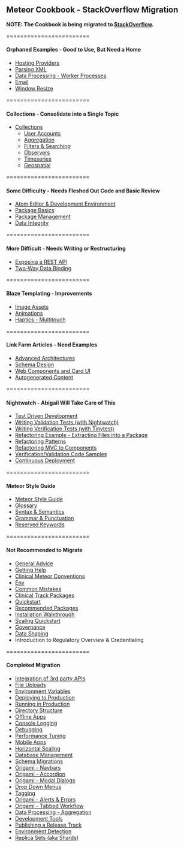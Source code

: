 ## Meteor Cookbook - StackOverflow Migration

**NOTE: The Cookbook is being migrated to [StackOverflow](http://stackoverflow.com/documentation/meteor/topics).**




========================
#### Orphaned Examples - Good to Use, But Need a Home

- [Hosting Providers](https://github.com/awatson1978/meteor-cookbook/blob/master/cookbook/hosting-providers.md) 
- [Parsing XML](https://github.com/awatson1978/meteor-cookbook/blob/master/cookbook/files.xml.md)   
- [Data Processing - Worker Processes](https://github.com/awatson1978/meteor-cookbook/blob/master/cookbook/worker.processes.md) 
- [Email](https://github.com/awatson1978/meteor-cookbook/blob/master/cookbook/email.md)  
- [Window Resize](https://github.com/awatson1978/meteor-cookbook/blob/master/cookbook/window.resize.md)  





========================
#### Collections - Consolidate into a Single Topic
- [Collections](https://github.com/awatson1978/meteor-cookbook/blob/master/cookbook/collections.md)  
  - [User Accounts](https://github.com/awatson1978/meteor-cookbook/blob/master/cookbook/accounts.md)  
  - [Aggregation](https://github.com/awatson1978/meteor-cookbook/blob/master/cookbook/aggregation.md)  
  - [Filters & Searching](https://github.com/awatson1978/meteor-cookbook/blob/master/cookbook/ddp.filters.md)  
  - [Observers](https://github.com/awatson1978/meteor-cookbook/blob/master/cookbook/observers.md)  
  - [Timeseries](https://github.com/awatson1978/meteor-cookbook/blob/master/cookbook/collection.timeseries.md)  
  - [Geospatial](https://github.com/awatson1978/meteor-cookbook/blob/master/cookbook/collection.geospatial.md)  

========================
#### Some Difficulty - Needs Fleshed Out Code and Basic Review

- [Atom Editor & Development Environment](https://github.com/awatson1978/meteor-api)  
- [Package Basics](https://github.com/awatson1978/meteor-cookbook/blob/master/cookbook/packages.md)  
- [Package Management](https://github.com/awatson1978/meteor-cookbook/blob/master/cookbook/package.management.md)
- [Data Integrity](https://github.com/awatson1978/meteor-cookbook/blob/master/cookbook/validation.md)  

======================== 
#### More Difficult - Needs Writing or Restructuring

- [Exposing a REST API](https://github.com/awatson1978/meteor-cookbook/blob/master/cookbook/rest.md)
- [Two-Way Data Binding](https://github.com/awatson1978/meteor-cookbook/blob/master/cookbook/data-binding.md)  

========================
#### Blaze Templating - Improvements
- [Image Assets](https://github.com/awatson1978/meteor-cookbook/blob/master/cookbook/image-assets.md)  
- [Animations](https://github.com/awatson1978/meteor-cookbook/blob/master/cookbook/animations.md)  
- [Haptics - Multitouch](https://github.com/awatson1978/meteor-cookbook/blob/master/cookbook/multitouch.md)  

========================
#### Link Farm Articles - Need Examples
- [Advanced Architectures](https://github.com/awatson1978/meteor-cookbook/blob/master/cookbook/advanced-architectures.md)   
- [Schema Design](https://github.com/awatson1978/meteor-cookbook/blob/master/cookbook/schema-design.md)  
- [Web Components and Card UI](https://github.com/awatson1978/meteor-cookbook/blob/master/cookbook/card-ui.md)  
- [Autogenerated Content](https://github.com/awatson1978/meteor-cookbook/blob/master/cookbook/content.md)  


========================
#### Nightwatch - Abigail Will Take Care of This

  - [Test Driven Development](https://github.com/awatson1978/meteor-cookbook/blob/master/cookbook/test-driven-development.md)  
  - [Writing Validation Tests (with Nightwatch)](https://github.com/awatson1978/meteor-cookbook/blob/master/cookbook/writing.acceptance.test.md)  
  - [Writing Verification Tests (with Tinytest)](https://github.com/awatson1978/meteor-cookbook/blob/master/cookbook/writing.unit.tests.md)  
  - [Refactoring Example - Extracting Files into a Package](https://github.com/awatson1978/meteor-cookbook/blob/master/cookbook/refactoring.process.md)   
  - [Refactoring Patterns](https://github.com/awatson1978/meteor-cookbook/blob/master/cookbook/refactoring.patterns.md)  
  - [Refactoring MVC to Components](https://github.com/awatson1978/meteor-cookbook/blob/master/cookbook/refactoring.mvc.to.components.md)  
  - [Verification/Validation Code Samples](https://github.com/clinical-meteor/cookbook/blob/master/cookbook/testing.examples.md)  
  - [Continuous Deployment](https://martinhbramwell.github.io/Meteor-CI-Tutorial/index.html)  


========================
#### Meteor Style Guide

  - [Meteor Style Guide](https://github.com/yauh/meteor-with-style)  
  - [Glossary](https://github.com/awatson1978/meteor-cookbook/blob/master/cookbook/glossary.md)  
  - [Syntax & Semantics](https://github.com/awatson1978/meteor-cookbook/blob/master/cookbook/syntax.md)  
  - [Grammar & Punctuation](https://github.com/awatson1978/meteor-cookbook/blob/master/cookbook/punctuation.md)  
  - [Reserved Keywords](https://github.com/awatson1978/meteor-cookbook/blob/master/cookbook/reserved.keywords.md)  




========================
#### Not Recommended to Migrate

- [General Advice](https://github.com/awatson1978/meteor-cookbook/blob/master/cookbook/general-advice.md)  
- [Getting Help](https://github.com/awatson1978/meteor-cookbook/blob/master/cookbook/getting-help.md)
- [Clinical Meteor Conventions](https://github.com/awatson1978/meteor-cookbook/blob/master/cookbook-conventions.md)  
- [Env](https://github.com/clinical-meteor/env)  
- [Common Mistakes](https://dweldon.silvrback.com/common-mistakes)  
- [Clinical Track Packages](https://github.com/awatson1978/meteor-cookbook/blob/master/packages-we-love.md) 
- [Quickstart](https://github.com/awatson1978/meteor-cookbook/blob/master/cookbook/quickstart.md)  
- [Recommended Packages](https://github.com/awatson1978/meteor-cookbook/blob/master/recommended-packages.md)
- [Installation Walkthrough](https://github.com/awatson1978/meteor-cookbook/blob/master/cookbook/detailed.walkthrough.md)  
- [Scaling Quickstart](https://github.com/awatson1978/meteor-cookbook/blob/master/cookbook/scaling.md)  
- [Governance](https://github.com/awatson1978/meteor-cookbook/blob/master/cookbook/governance.md)  
- [Data Shaping](https://github.com/clinical-meteor/software-development-kit/blob/master/cookbook/data-shaping.md)  
- Introduction to Regulatory Overview & Credentialing


========================
#### Completed Migration

- [Integration of 3rd party APIs](https://github.com/awatson1978/meteor-cookbook/blob/master/cookbook/api-wrappers.md)
- [File Uploads](https://github.com/awatson1978/meteor-cookbook/blob/master/cookbook/file-uploads.md)  
- [Environment Variables](https://github.com/awatson1978/meteor-cookbook/blob/master/cookbook/environments.md)  
- [Deploying to Production](https://github.com/awatson1978/meteor-cookbook/blob/master/cookbook/deploying.to.production.md)
- [Running in Production](https://github.com/awatson1978/meteor-cookbook/blob/master/cookbook/environments-production.md)  
- [Directory Structure](https://github.com/awatson1978/meteor-cookbook/blob/master/cookbook/directory.structure.md)   
- [Offline Apps](https://github.com/awatson1978/meteor-cookbook/blob/master/cookbook/offline.md)    
- [Console Logging](https://github.com/awatson1978/meteor-cookbook/blob/master/cookbook/logging.md)  
- [Debugging](https://github.com/awatson1978/meteor-cookbook/blob/master/cookbook/debugging.md)  
- [Performance Tuning](https://github.com/awatson1978/meteor-cookbook/blob/master/cookbook/performance-tunning.md)  
- [Mobile Apps](https://github.com/awatson1978/meteor-cookbook/blob/master/cookbook/mobile.md)  
- [Horizontal Scaling](https://github.com/awatson1978/meteor-cookbook/blob/master/cookbook/horizontal-scaling.md)  
- [Database Management](https://github.com/awatson1978/meteor-cookbook/blob/master/cookbook/database-management.md)
- [Schema Migrations](https://github.com/awatson1978/meteor-cookbook/blob/master/cookbook/schema.changes.md)     
- [Origami - Navbars](https://github.com/awatson1978/meteor-cookbook/blob/master/cookbook/navbars.md)  
- [Origami - Accordion](https://github.com/awatson1978/meteor-cookbook/blob/master/cookbook/accordion.md)   
- [Origami - Modal Dialogs](https://github.com/awatson1978/meteor-cookbook/blob/master/cookbook/pages.dialogs.md)
- [Drop Down Menus](https://github.com/awatson1978/meteor-cookbook/blob/master/cookbook/drop-down-menu.md)  
- [Tagging](https://github.com/awatson1978/meteor-cookbook/blob/master/cookbook/tagging.md)  
- [Origami - Alerts & Errors](https://github.com/awatson1978/meteor-cookbook/blob/master/cookbook/pages.alerts.md)  
- [Origami - Tabbed Workflow](https://github.com/awatson1978/meteor-cookbook/blob/master/cookbook/workflow.md)
- [Data Processing - Aggregation](https://github.com/awatson1978/meteor-cookbook/blob/master/cookbook/aggregation.md)
- [Development Tools](https://github.com/awatson1978/meteor-cookbook/blob/master/cookbook/development-tools.md)  
- [Publishing a Release Track](https://github.com/awatson1978/meteor-cookbook/blob/master/cookbook/release.track.md)
- [Environment Detection](https://github.com/awatson1978/meteor-cookbook/blob/master/cookbook/environment-detection.md)  
- [Replica Sets (aka Shards)](https://github.com/awatson1978/meteor-cookbook/blob/master/cookbook/replica-sets.md)  
